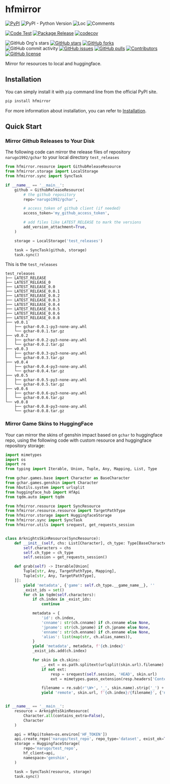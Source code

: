 # hfmirror

[![PyPI](https://img.shields.io/pypi/v/hfmirror)](https://pypi.org/project/hfmirror/)
![PyPI - Python Version](https://img.shields.io/pypi/pyversions/hfmirror)
![Loc](https://img.shields.io/endpoint?url=https://gist.githubusercontent.com/narugo1992/7eedd99825928ca780ec3aef60f7ce8d/raw/loc.json)
![Comments](https://img.shields.io/endpoint?url=https://gist.githubusercontent.com/narugo1992/7eedd99825928ca780ec3aef60f7ce8d/raw/comments.json)

[![Code Test](https://github.com/narugo1992/hfmirror/workflows/Code%20Test/badge.svg)](https://github.com/narugo1992/hfmirror/actions?query=workflow%3A%22Code+Test%22)
[![Package Release](https://github.com/narugo1992/hfmirror/workflows/Package%20Release/badge.svg)](https://github.com/narugo1992/hfmirror/actions?query=workflow%3A%22Package+Release%22)
[![codecov](https://codecov.io/gh/narugo1992/hfmirror/branch/main/graph/badge.svg?token=XJVDP4EFAT)](https://codecov.io/gh/narugo1992/hfmirror)

![GitHub Org's stars](https://img.shields.io/github/stars/narugo1992)
[![GitHub stars](https://img.shields.io/github/stars/narugo1992/hfmirror)](https://github.com/narugo1992/hfmirror/stargazers)
[![GitHub forks](https://img.shields.io/github/forks/narugo1992/hfmirror)](https://github.com/narugo1992/hfmirror/network)
![GitHub commit activity](https://img.shields.io/github/commit-activity/m/narugo1992/hfmirror)
[![GitHub issues](https://img.shields.io/github/issues/narugo1992/hfmirror)](https://github.com/narugo1992/hfmirror/issues)
[![GitHub pulls](https://img.shields.io/github/issues-pr/narugo1992/hfmirror)](https://github.com/narugo1992/hfmirror/pulls)
[![Contributors](https://img.shields.io/github/contributors/narugo1992/hfmirror)](https://github.com/narugo1992/hfmirror/graphs/contributors)
[![GitHub license](https://img.shields.io/github/license/narugo1992/hfmirror)](https://github.com/narugo1992/hfmirror/blob/master/LICENSE)

Mirror for resources to local and huggingface.

## Installation

You can simply install it with `pip` command line from the official PyPI site.

```bash
pip install hfmirror
```

For more information about installation, you can refer to [Installation](https://narugo1992.github.io/hfmirror/main/tutorials/installation/index.html).

## Quick Start

### Mirror Github Releases to Your Disk

The following code can mirror the release files of repository `narugo1992/gchar` to your local directory `test_releases`

```python
from hfmirror.resource import GithubReleaseResource
from hfmirror.storage import LocalStorage
from hfmirror.sync import SyncTask

if __name__ == '__main__':
    github = GithubReleaseResource(
        # the github repository
        repo='narugo1992/gchar',

        # access_token of github client (if needed)
        access_token='my_github_access_token',

        # add files like LATEST_RELEASE to mark the versions
        add_version_attachment=True,
    )

    storage = LocalStorage('test_releases')

    task = SyncTask(github, storage)
    task.sync()

```

This is the `test_releases`

```
test_releases
├── LATEST_RELEASE
├── LATEST_RELEASE_0
├── LATEST_RELEASE_0.0
├── LATEST_RELEASE_0.0.1
├── LATEST_RELEASE_0.0.2
├── LATEST_RELEASE_0.0.3
├── LATEST_RELEASE_0.0.4
├── LATEST_RELEASE_0.0.5
├── LATEST_RELEASE_0.0.6
├── LATEST_RELEASE_0.0.8
├── v0.0.1
│   ├── gchar-0.0.1-py3-none-any.whl
│   └── gchar-0.0.1.tar.gz
├── v0.0.2
│   ├── gchar-0.0.2-py3-none-any.whl
│   └── gchar-0.0.2.tar.gz
├── v0.0.3
│   ├── gchar-0.0.3-py3-none-any.whl
│   └── gchar-0.0.3.tar.gz
├── v0.0.4
│   ├── gchar-0.0.4-py3-none-any.whl
│   └── gchar-0.0.4.tar.gz
├── v0.0.5
│   ├── gchar-0.0.5-py3-none-any.whl
│   └── gchar-0.0.5.tar.gz
├── v0.0.6
│   ├── gchar-0.0.6-py3-none-any.whl
│   └── gchar-0.0.6.tar.gz
└── v0.0.8
    ├── gchar-0.0.8-py3-none-any.whl
    └── gchar-0.0.8.tar.gz
```



### Mirror Game Skins to HuggingFace

Your can mirror the skins of genshin impact based on `gchar` to huggingface repo, using the following code with custom resource and huggingface repository storage:

```python
import mimetypes
import os
import re
from typing import Iterable, Union, Tuple, Any, Mapping, List, Type

from gchar.games.base import Character as BaseCharacter
from gchar.games.genshin import Character
from hbutils.system import urlsplit
from huggingface_hub import HfApi
from tqdm.auto import tqdm

from hfmirror.resource import SyncResource
from hfmirror.resource.resource import TargetPathType
from hfmirror.storage import HuggingfaceStorage
from hfmirror.sync import SyncTask
from hfmirror.utils import srequest, get_requests_session


class ArknightsSkinResource(SyncResource):
    def __init__(self, chs: List[Character], ch_type: Type[BaseCharacter]):
        self.characters = chs
        self.ch_type = ch_type
        self.session = get_requests_session()

    def grab(self) -> Iterable[Union[
        Tuple[str, Any, TargetPathType, Mapping],
        Tuple[str, Any, TargetPathType],
    ]]:
        yield 'metadata', {'game': self.ch_type.__game_name__}, ''
        _exist_ids = set()
        for ch in tqdm(self.characters):
            if ch.index in _exist_ids:
                continue

            metadata = {
                'id': ch.index,
                'cnname': str(ch.cnname) if ch.cnname else None,
                'jpname': str(ch.jpname) if ch.jpname else None,
                'enname': str(ch.enname) if ch.enname else None,
                'alias': list(map(str, ch.alias_names)),
            }
            yield 'metadata', metadata, f'{ch.index}'
            _exist_ids.add(ch.index)

            for skin in ch.skins:
                _, ext = os.path.splitext(urlsplit(skin.url).filename)
                if not ext:
                    resp = srequest(self.session, 'HEAD', skin.url)
                    ext = mimetypes.guess_extension(resp.headers['Content-Type'])

                filename = re.sub(r'\W+', '_', skin.name).strip('_') + ext
                yield 'remote', skin.url, f'{ch.index}/{filename}', {'name': skin.name}


if __name__ == '__main__':
    resource = ArknightsSkinResource(
        Character.all(contains_extra=False),
        Character
    )

    api = HfApi(token=os.environ['HF_TOKEN'])
    api.create_repo('narugo/test_repo', repo_type='dataset', exist_ok=True)
    storage = HuggingfaceStorage(
        repo='narugo/test_repo',
        hf_client=api,
        namespace='genshin',
    )

    task = SyncTask(resource, storage)
    task.sync()

```





